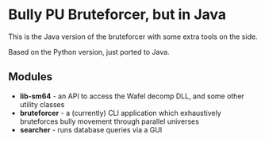 # Bully PU Bruteforcer, but in Java
This is the Java version of the bruteforcer with some extra tools on the side.

Based on the Python version, just ported to Java.

## Modules

- **lib-sm64** - an API to access the Wafel decomp DLL, and some other utility classes
- **bruteforcer** - a (currently) CLI application which exhaustively bruteforces bully movement through parallel 
  universes
- **searcher** - runs database queries via a GUI